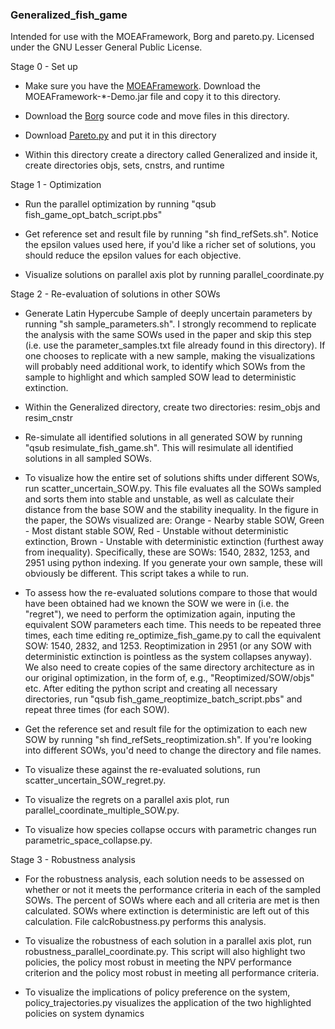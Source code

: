 ### Generalized_fish_game

Intended for use with the MOEAFramework, Borg and pareto.py. Licensed under the GNU Lesser General Public License.

Stage 0 - Set up

* Make sure you have the [MOEAFramework](http://www.moeaframework.org). Download the MOEAFramework-*-Demo.jar file and copy it to this directory.

* Download the [Borg](http://borgmoea.org/) source code and move files in this directory.

* Download [Pareto.py](https://github.com/matthewjwoodruff/pareto.py) and put it in this directory

* Within this directory create a directory called Generalized and inside it, create directories objs, sets, cnstrs, and runtime

Stage 1 - Optimization

* Run the parallel optimization by running "qsub fish_game_opt_batch_script.pbs"

* Get reference set and result file by running "sh find_refSets.sh". Notice the epsilon values used here, if you'd like a richer set of solutions, you should reduce the epsilon values for each objective.

* Visualize solutions on parallel axis plot by running parallel_coordinate.py

Stage 2 - Re-evaluation of solutions in other SOWs

* Generate Latin Hypercube Sample of deeply uncertain parameters by running "sh sample_parameters.sh". I strongly recommend to replicate the analysis with the same SOWs used in the paper and skip this step (i.e. use the parameter_samples.txt file already found in this directory). If one chooses to replicate with a new sample, making the visualizations will probably need additional work, to identify which SOWs from the sample to highlight and which sampled SOW lead to deterministic extinction.

* Within the Generalized directory, create two directories: resim_objs and resim_cnstr

* Re-simulate all identified solutions in all generated SOW by running "qsub resimulate_fish_game.sh". This will resimulate all identified solutions in all sampled SOWs.

* To visualize how the entire set of solutions shifts under different SOWs, run scatter_uncertain_SOW.py. This file evaluates all the SOWs sampled and sorts them into stable and unstable, as well as calculate their distance from the base SOW and the stability inequality. In the figure in the paper, the SOWs visualized are: Orange - Nearby stable SOW, Green - Most distant stable SOW, Red - Unstable without deterministic extinction, Brown - Unstable with deterministic extinction (furthest away from inequality). Specifically, these are SOWs: 1540, 2832, 1253, and 2951 using python indexing. If you generate your own sample, these will obviously be different. This script takes a while to run.

* To assess how the re-evaluated solutions compare to those that would have been obtained had we known the SOW we were in (i.e. the "regret"), we need to perform the optimization again, inputing the equivalent SOW parameters each time. This needs to be repeated three times, each time editing re_optimize_fish_game.py to call the equivalent SOW: 1540, 2832, and 1253. Reoptimization in 2951 (or any SOW with deterministic extinction is pointless as the system collapses anyway). We also need to create copies of the same directory architecture as in our original optimization, in the form of, e.g., "Reoptimized/SOW/objs" etc. After editing the python script and creating all necessary directories, run "qsub fish_game_reoptimize_batch_script.pbs" and repeat three times (for each SOW). 

* Get the reference set and result file for the optimization to each new SOW by running "sh find_refSets_reoptimization.sh". If you're looking into different SOWs, you'd need to change the directory and file names.

* To visualize these against the re-evaluated solutions, run scatter_uncertain_SOW_regret.py.

* To visualize the regrets on a parallel axis plot, run parallel_coordinate_multiple_SOW.py.

* To visualize how species collapse occurs with parametric changes run parametric_space_collapse.py.

Stage 3 - Robustness analysis

* For the robustness analysis, each solution needs to be assessed on whether or not it meets the performance criteria in each of the sampled SOWs. The percent of SOWs where each and all criteria are met is then calculated. SOWs where extinction is deterministic are left out of this calculation. File calcRobustness.py performs this analysis.

* To visualize the robustness of each solution in a parallel axis plot, run robustness_parallel_coordinate.py. This script will also highlight two policies, the policy most robust in meeting the NPV performance criterion and the policy most robust in meeting all performance criteria.

* To visualize the implications of policy preference on the system, policy_trajectories.py visualizes the application of the two highlighted policies on system dynamics
